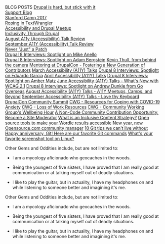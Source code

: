 BLOG POSTS
	<a href="https://blog.kalamuna.com/news/nurse-drupal-programmer-interns-journey">Drupal is hard, but stick with it</a><br>
	<a href="https://blog.kalamuna.com/node/226">Support Blog</a><br>
	<a href="http://bit.ly/2mCpKGn">Stanford Camp 2017</a><br>
	<a href="http://www.hook42.com/blog/roping-textwrangler">Roping in TextWrangler</a><br>
	<a href="http://www.hook42.com/blog/accessibility-and-drupal-meetup">Accessibility and Drupal Meetup</a><br>
	<a href="http://www.hook42.com/blog/inclusivity-through-accessibility">Inclusivity Through Drupal</a><br>
  <a href="https://www.hook42.com/blog/august-a11y-accessibility-talk-review">August A11y (Accessibility) Talk Review</a><br>
  <a href="https://www.hook42.com/blog/september-a11y-meetup-review">September A11Y (Accessibility) Talk Review</a><br>
	<a href="http://www.hook42.com/blog/never-just-patch">Never "Just" a Patch</a><br>
	<a href="http://www.hook42.com/blog/drupal-8-interviews-spotlight-mike-anello">Drupal 8 Interviews: Spotlight on Mike Anello</a><br>
	<a href="https://www.hook42.com/blog/drupal-8-interviews-spotlight-adam-bergstein">Drupal 8 Interviews: Spotlight on Adam Bergstein</a>
	<a href="https://www.drupal.org/forum/general/community-spotlight/2018-04-24/kevin-thull-from-behind-the-camera">Kevin Thull, from behind the camera</a>
  <a href="https://www.hook42.com/blog/mentoring-drupalcon-fostering-new-generation-contributors">Mentoring at DrupalCon - Fostering a New Generation of Contributors</a>
  <a href="https://www.hook42.com/blog/march-accessibility-a11y-talks">March Accessibility (A11Y) Talks</a>
  <a href="https://www.hook42.com/blog/drupal-8-interviews-spotlight-eduardo-garcia">Drupal 8 Interviews: Spotlight on Eduardo Garcia</a>
  <a href="https://www.hook42.com/blog/april-accessibility-a11y-talks">April Accessibility (A11Y) Talks</a>
  <a href="https://www.hook42.com/blog/drupal-8-interviews-spotlight-amber-matz">Drupal 8 Interviews: Spotlight on Amber Matz</a>
  <a href="https://www.hook42.com/blog/june-accessibility-a11y-talks-whats-new-wcag-21">June Accessibility (A11Y) Talks - What's New with WCAG 2.1</a>
  <a href="https://www.hook42.com/blog/drupal-8-interviews-spotlight-andrew-dunkle-go-overseas">Drupal 8 Interviews: Spotlight on Andrew Dunkle from Go Overseas</a>
  <a href="https://www.hook42.com/blog/august-accessibility-a11y-talks-a11y-meetups-camps-and-beyond">August Accessibility (A11Y) Talks - A11Y Meetups, Camps, and Beyond</a>
  <a href="https://www.hook42.com/blog/september-accessibility-a11y-talks-love-thy-keyboard">September Accessibility (A11Y) Talks - Love thy Keyboard</a>
  <a href="https://events.drupal.org/minneapolis2020/news/drupalcon-community-spotlight-community">DrupalCon Community Summit</a>
  <a href="https://www.drupal.org/community/cwg/blog/resources-for-coping-with-covid-19-anxiety">CWG - Resources for Coping with COVID-19 Anxiety</a>
  <a href="https://www.drupal.org/community/cwg/blog/loss-of-work-resources">CWG - Loss of Work Resources</a>
  <a href="https://www.drupal.org/community/cwg/blog/community-working-groups-wellbeing-hour">CWG - Community Working Group's Wellbeing Hour</a>
  <a href="https://www.drupal.org/drupalorg/blog/a-non-code-community-contribution-opportunity-become-a-site-moderator">A Non-Code Community Contribution Opportunity: Become a Site Moderator</a>
  <a href="https://kanopi.com/blog/what-is-an-inclusive-content-strategy/">What is an Inclusive Content Strategy?</a>
  <a href="https://opensource.com/article/22/1/open-source-accessibility-wordle">Open source tools to make your Wordle results accessible</a>
  <a href="https://opensource.com/article/22/1/open-source-community-writing-topics">New year, new Opensource.com community manager</a>
  <a href="https://opensource.com/article/22/4/git-tips">10 Git tips we can't live without</a>
  <a href="https://opensource.com/article/22/4/our-favorite-git-commands">Happy anniversary, Git! Here are our favorite Git commands</a>
  <a href="https://opensource.com/article/22/8/favorite-screenshot-tool-linux">What's your favorite screenshot tool on Linux?</a>
</p>

Other Gems and Oddities include, but are not limited to:

- I am a mycology aficionado who geocaches in the woods.

- Being the youngest of five sisters, I have proved that I am really good at communication or at talking myself out of deadly situations.

- I like to play the guitar, but in actuality, I have my headphones on and while listening to someone better and imagining it's me.

Other Gems and Oddities include, but are not limited to:

 * I am a mycology aficionado who geocaches in the woods.

 * Being the youngest of five sisters, I have proved that I am really good at communication or at talking myself out of deadly situations.

 * I like to play the guitar, but in actuality, I have my headphones on and while listening to someone better and imagining it's me.
